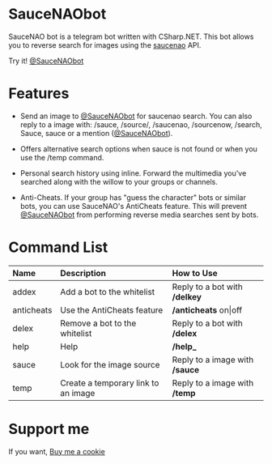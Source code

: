 # SauceNAObot

SauceNAO bot is a telegram bot written with CSharp.NET. This bot allows you to reverse search for images using the [saucenao](https://saucenao.com/) API.

Try it! [@SauceNAObot](https://t.me/SauceNAObot)

# Features

- Send an image to [@SauceNAObot](https://t.me/SauceNAObot) for saucenao search. You can also reply to a image with: /sauce, /source/, /saucenao, /sourcenow, /search, Sauce, sauce or a mention \([@SauceNAObot](https://t.me/SauceNAObot)\).

- Offers alternative search options when sauce is not found or when you use the /temp command.

- Personal search history using inline. Forward the multimedia you've searched along with the willow to your groups or channels.

- Anti-Cheats. If your group has "guess the character" bots or similar bots, you can use SauceNAO's AntiCheats feature. This will prevent [@SauceNAObot](https://t.me/SauceNAObot) from performing reverse media searches sent by bots.

# Command List

| Name       | Description                         | How to Use                       |
| :--------- | :---------------------------------- | :------------------------------- |
| addex      | Add a bot to the whitelist          | Reply to a bot with **/delkey**  |
| anticheats | Use the AntiCheats feature          | **/anticheats** on\|off          |
| delex      | Remove a bot to the whitelist       | Reply to a bot with **/delex**   |
| help       | Help                                | **/help\_**                      |
| sauce      | Look for the image source           | Reply to a image with **/sauce** |
| temp       | Create a temporary link to an image | Reply to a image with **/temp**  |

# Support me

If you want, [Buy me a cookie](https://www.buymeacoffee.com/eptagone)
